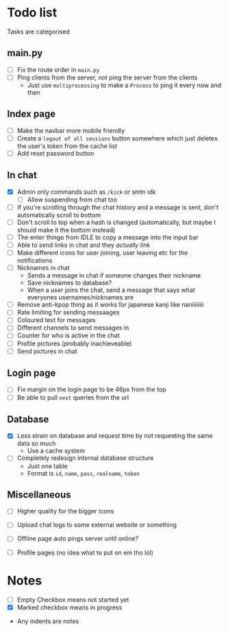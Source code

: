 # Todo list
Tasks are categorised

## main.py
- [ ] Fix the route order in `main.py`
- [ ] Ping clients from the server, not ping the server from the clients
    - Just use `multiprocessing` to make a `Process` to ping it every now and then

## Index page
- [ ] Make the navbar more mobile friendly
- [ ] Create a `logout of all sessions` button somewhere which just deletes the user's token from the cache list
- [ ] Add reset password button

## In chat
- [x] Admin only commands such as `/kick` or smtn idk
    - [ ] Allow suspending from chat too
- [ ] If you're scrolling through the chat history and a message is sent, don't automatically scroll to bottom
- [ ] Don't scroll to top when a hash is changed (automatically, but maybe I should make it the bottom instead)
- [ ] The enter thingo from IDLE to copy a message into the input bar
- [ ] Able to send links in chat and they *actually link*
- [ ] Make different icons for user joining, user leaving etc for the notifications
- [ ] Nicknames in chat
    - Sends a message in chat if someone changes their nickname
    - Save nicknames to database?
    - When a user joins the chat, send a message that says what everyones usernames/nicknames are
- [ ] Remove anti-kpop thing as it works for japanese kanji like naniiiiiiii
- [ ] Rate limiting for sending messaages
- [ ] Coloured text for messages
- [ ] Different channels to send messages in
- [ ] Counter for who is active in the chat
- [ ] Profile pictures (probably inachieveable)
- [ ] Send pictures in chat

## Login page
- [ ] Fix margin on the login page to be 46px from the top
- [ ] Be able to pull `next` queries from the url

## Database
- [x] Less strain on database and request time by not requesting the same data so much
    - Use a cache system
- [ ] Completely redesign internal database structure
    - Just one table
    - Format is `id`, `name`, `pass`, `realname`, `token`

## Miscellaneous
- [ ] Higher quality for the bigger icons
- [ ] Upload chat logs to some external website or something
- [ ] Offline page auto pings server until online?

- [ ] Profile pages (no idea what to put on em tho lol)

# Notes
- [ ] Empty Checkbox means not started yet
- [x] Marked checkbox means in progress
- Any indents are notes
